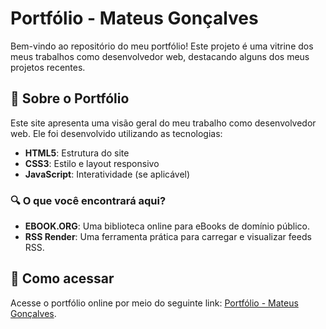 # Portfólio - Mateus Gonçalves

Bem-vindo ao repositório do meu portfólio! Este projeto é uma vitrine dos meus trabalhos como desenvolvedor web, destacando alguns dos meus projetos recentes.

## 📖 Sobre o Portfólio

Este site apresenta uma visão geral do meu trabalho como desenvolvedor web. Ele foi desenvolvido utilizando as tecnologias:
- **HTML5**: Estrutura do site
- **CSS3**: Estilo e layout responsivo
- **JavaScript**: Interatividade (se aplicável)

### 🔍 O que você encontrará aqui?
- **EBOOK.ORG**: Uma biblioteca online para eBooks de domínio público.
- **RSS Render**: Uma ferramenta prática para carregar e visualizar feeds RSS.

## 🚀 Como acessar

Acesse o portfólio online por meio do seguinte link: [Portfólio - Mateus Gonçalves](https://mateusgoncalves-rj.github.io/portfolio/).
